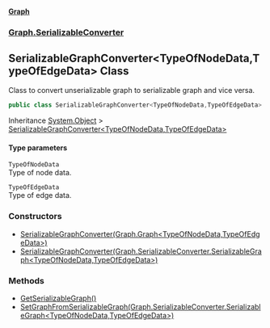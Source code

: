 #### [Graph](./index.md 'index')
### [Graph.SerializableConverter](./Graph-SerializableConverter.md 'Graph.SerializableConverter')
## SerializableGraphConverter&lt;TypeOfNodeData,TypeOfEdgeData&gt; Class
Class to convert unserializable graph to serializable graph and vice versa.  
```csharp
public class SerializableGraphConverter<TypeOfNodeData,TypeOfEdgeData>
```
Inheritance [System.Object](https://docs.microsoft.com/en-us/dotnet/api/System.Object 'System.Object') &gt; [SerializableGraphConverter&lt;TypeOfNodeData,TypeOfEdgeData&gt;](./Graph-SerializableConverter-SerializableGraphConverter-TypeOfNodeData_TypeOfEdgeData-.md 'Graph.SerializableConverter.SerializableGraphConverter&lt;TypeOfNodeData,TypeOfEdgeData&gt;')  
#### Type parameters
<a name='Graph-SerializableConverter-SerializableGraphConverter-TypeOfNodeData_TypeOfEdgeData--TypeOfNodeData'></a>
`TypeOfNodeData`  
Type of node data.  
  
<a name='Graph-SerializableConverter-SerializableGraphConverter-TypeOfNodeData_TypeOfEdgeData--TypeOfEdgeData'></a>
`TypeOfEdgeData`  
Type of edge data.  
  
### Constructors
- [SerializableGraphConverter(Graph.Graph&lt;TypeOfNodeData,TypeOfEdgeData&gt;)](./Graph-SerializableConverter-SerializableGraphConverter-TypeOfNodeData_TypeOfEdgeData--SerializableGraphConverter(Graph-Graph-TypeOfNodeData_TypeOfEdgeData-).md 'Graph.SerializableConverter.SerializableGraphConverter&lt;TypeOfNodeData,TypeOfEdgeData&gt;.SerializableGraphConverter(Graph.Graph&lt;TypeOfNodeData,TypeOfEdgeData&gt;)')
- [SerializableGraphConverter(Graph.SerializableConverter.SerializableGraph&lt;TypeOfNodeData,TypeOfEdgeData&gt;)](./Graph-SerializableConverter-SerializableGraphConverter-TypeOfNodeData_TypeOfEdgeData--SerializableGraphConverter(Graph-SerializableConverter-SerializableGraph-TypeOfNodeData_TypeOfEdgeData-).md 'Graph.SerializableConverter.SerializableGraphConverter&lt;TypeOfNodeData,TypeOfEdgeData&gt;.SerializableGraphConverter(Graph.SerializableConverter.SerializableGraph&lt;TypeOfNodeData,TypeOfEdgeData&gt;)')
### Methods
- [GetSerializableGraph()](./Graph-SerializableConverter-SerializableGraphConverter-TypeOfNodeData_TypeOfEdgeData--GetSerializableGraph().md 'Graph.SerializableConverter.SerializableGraphConverter&lt;TypeOfNodeData,TypeOfEdgeData&gt;.GetSerializableGraph()')
- [SetGraphFromSerializableGraph(Graph.SerializableConverter.SerializableGraph&lt;TypeOfNodeData,TypeOfEdgeData&gt;)](./Graph-SerializableConverter-SerializableGraphConverter-TypeOfNodeData_TypeOfEdgeData--SetGraphFromSerializableGraph(Graph-SerializableConverter-SerializableGraph-TypeOfNodeData_TypeOfEdgeData-).md 'Graph.SerializableConverter.SerializableGraphConverter&lt;TypeOfNodeData,TypeOfEdgeData&gt;.SetGraphFromSerializableGraph(Graph.SerializableConverter.SerializableGraph&lt;TypeOfNodeData,TypeOfEdgeData&gt;)')
